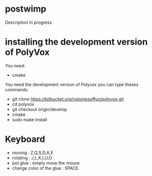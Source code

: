 postwimp
========

Description in progress

installing the development version of PolyVox
=======================================

You need:
* cmake

You need the development version of Polyvox
you can type theses commands:
* git clone https://bitbucket.org/volumesoffun/polyvox.git
* cd polyvox
* git checkout origin/develop
* cmake .
* sudo make install

Keyboard
========

* moving   : Z,Q,S,D,A,E
* rotating : J,L,K,I,U,O
* put glue : simply move the mouse.
* change color of the glue : SPACE.
